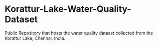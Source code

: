 # Korattur-Lake-Water-Quality-Dataset
Public Repository that hosts the water quality dataset collected from the Korattur Lake, Chennai, India.

